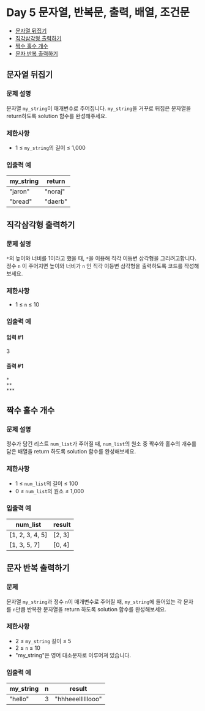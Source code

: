 # Day 5 문자열, 반복문, 출력, 배열, 조건문

- [문자열 뒤집기](https://school.programmers.co.kr/learn/courses/30/lessons/120822)
- [직각삼각형 출력하기](https://school.programmers.co.kr/learn/courses/30/lessons/120823)
- [짝수 홀수 개수](https://school.programmers.co.kr/learn/courses/30/lessons/120824)
- [문자 반복 출력하기](https://school.programmers.co.kr/learn/courses/30/lessons/120825)

## 문자열 뒤집기

### 문제 설명

문자열 `my_string`이 매개변수로 주어집니다. `my_string`을 거꾸로 뒤집은 문자열을 return하도록 solution 함수를 완성해주세요.

### 제한사항

- 1 ≤ `my_string`의 길이 ≤ 1,000

### 입출력 예

| my_string | return |
| --- | --- |
| "jaron" | "noraj" |
| "bread" | "daerb" |

## 직각삼각형 출력하기

### 문제 설명

`*`의 높이와 너비를 1이라고 했을 때, `*`을 이용해 직각 이등변 삼각형을 그리려고합니다. 정수 `n` 이 주어지면 높이와 너비가 `n` 인 직각 이등변 삼각형을 출력하도록 코드를 작성해보세요.

### 제한사항

- 1 ≤ `n` ≤ 10

### 입출력 예

#### 입력 #1

3

#### 출력 #1

```
*
**
***
```

## 짝수 홀수 개수

### 문제 설명

정수가 담긴 리스트 `num_list`가 주어질 때, `num_list`의 원소 중 짝수와 홀수의 개수를 담은 배열을 return 하도록 solution 함수를 완성해보세요.

### 제한사항

- 1 ≤ `num_list`의 길이 ≤ 100
- 0 ≤ `num_list`의 원소 ≤ 1,000

### 입출력 예

| num_list | result |
| --- | --- |
| \[1, 2, 3, 4, 5] | \[2, 3] |
| \[1, 3, 5, 7] | \[0, 4] |

## 문자 반복 출력하기

### 문제 

문자열 `my_string`과 정수 `n`이 매개변수로 주어질 때, `my_string`에 들어있는 각 문자를 `n`만큼 반복한 문자열을 return 하도록 solution 함수를 완성해보세요.

### 제한사항

- 2 ≤ `my_string` 길이 ≤ 5
- 2 ≤ `n` ≤ 10
- "my_string"은 영어 대소문자로 이루어져 있습니다.

### 입출력 예

| my_string | n | result |
| --- | --- | --- |
| "hello" | 3 | "hhheeellllllooo" |
